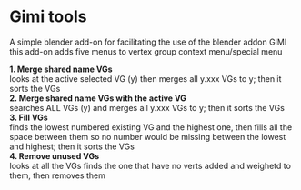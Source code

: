 # Gimi tools


A simple blender add-on for facilitating the use of the blender addon GIMI
this add-on adds five menus to vertex group context menu/special menu

**1. Merge shared name VGs**  
    looks at the active selected VG (y) then merges all y.xxx VGs to y; then it sorts the VGs  
**2. Merge shared name VGs with the active VG**  
    searches ALL VGs (y) and merges all y.xxx VGs to y; then it sorts the VGs  
**3. Fill VGs**  
    finds the lowest numbered existing VG and the highest one, then fills all the space between them so no number would be missing between the lowest and highest; then it sorts the VGs  
**4. Remove unused VGs**  
    looks at all the VGs finds the one that have no verts added and weighetd to them, then removes them   
&nbsp;  
&nbsp;  
&nbsp;  
&nbsp;  
&nbsp;  
&nbsp;  
&nbsp;  
&nbsp;  
&nbsp;  
&nbsp;  
&nbsp;  
&nbsp;  
&nbsp;  
&nbsp;  
&nbsp;  

